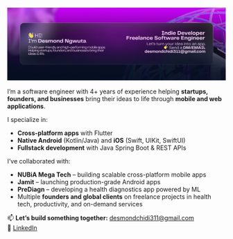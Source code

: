 ![Header](1500x500.jpeg)

I’m a software engineer with 4+ years of experience helping **startups, founders, and businesses** bring their ideas to life through **mobile and web applications**.  

I specialize in:  
- **Cross-platform apps** with Flutter  
- **Native Android** (Kotlin/Java) and **iOS** (Swift, UIKit, SwiftUI)  
- **Fullstack development** with Java Spring Boot & REST APIs  

I’ve collaborated with:  
- **NUBiA Mega Tech** – building scalable cross-platform mobile apps  
- **Jamit** – launching production-grade Android apps
- **PreDiagn** – developing a health diagnostics app powered by ML  
- Multiple **founders and global clients** on freelance projects in health tech, productivity, and on-demand services  

📫 **Let’s build something together:** desmondchidi311@gmail.com  
🔗 [LinkedIn](https://linkedin.com/in/ngwuta)  
